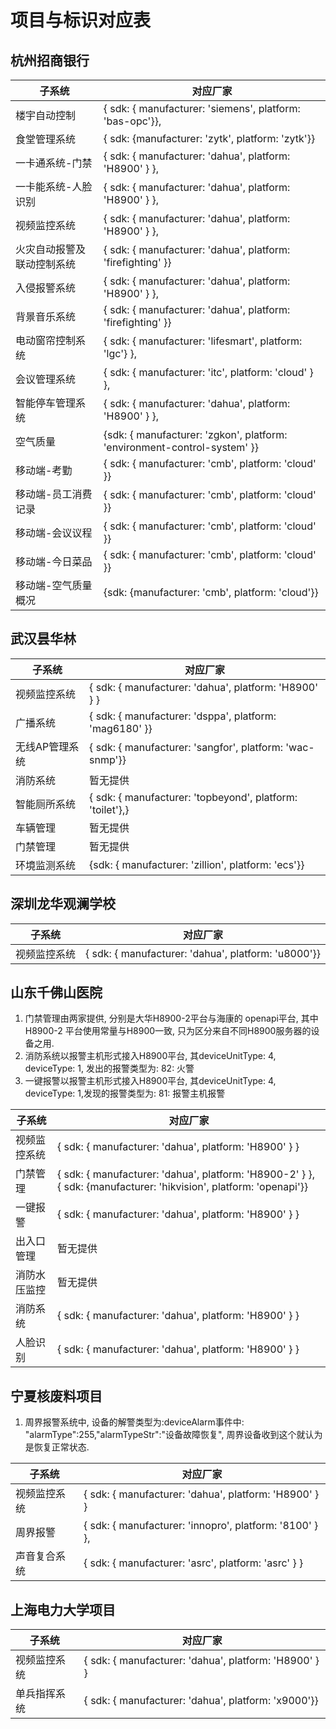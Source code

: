 # 项目与标识对应表

## 杭州招商银行

| 子系统                     | 对应厂家                                                     |
| -------------------------- | ------------------------------------------------------------ |
| 楼宇自动控制               | { sdk: { manufacturer: 'siemens', platform: 'bas-opc'}},     |
| 食堂管理系统               | { sdk: {manufacturer: 'zytk', platform: 'zytk'}}             |
| 一卡通系统-门禁            | { sdk: { manufacturer: 'dahua', platform: 'H8900' } },       |
| 一卡能系统-人脸识别        | { sdk: { manufacturer: 'dahua', platform: 'H8900' } },       |
| 视频监控系统               | { sdk: { manufacturer: 'dahua', platform: 'H8900' } },       |
| 火灾自动报警及联动控制系统 | { sdk: { manufacturer: 'dahua', platform: 'firefighting' }}  |
| 入侵报警系统               | { sdk: { manufacturer: 'dahua', platform: 'H8900' } },       |
| 背景音乐系统               | { sdk: { manufacturer: 'dahua', platform: 'firefighting' }}  |
| 电动窗帘控制系统           | { sdk: { manufacturer: 'lifesmart', platform: 'lgc'} },      |
| 会议管理系统               | { sdk: { manufacturer: 'itc', platform: 'cloud' } },         |
| 智能停车管理系统           | { sdk: { manufacturer: 'dahua', platform: 'H8900' } },       |
| 空气质量                   | {sdk: { manufacturer: 'zgkon', platform: 'environment-control-system' }} |
| 移动端-考勤                | { sdk: { manufacturer: 'cmb', platform: 'cloud' }}           |
| 移动端-员工消费记录        | { sdk: { manufacturer: 'cmb', platform: 'cloud' }}           |
| 移动端-会议议程            | { sdk: { manufacturer: 'cmb', platform: 'cloud' }}           |
| 移动端-今日菜品            | { sdk: { manufacturer: 'cmb', platform: 'cloud' }}           |
| 移动端-空气质量概况        | {sdk: {manufacturer: 'cmb', platform: 'cloud'}}              |

## 武汉昙华林

| 子系统         | 对应厂家                                                  |
| -------------- | --------------------------------------------------------- |
| 视频监控系统   | { sdk: { manufacturer: 'dahua', platform: 'H8900' } }     |
| 广播系统       | { sdk: { manufacturer: 'dsppa', platform: 'mag6180' }}    |
| 无线AP管理系统 | { sdk: { manufacturer: 'sangfor', platform: 'wac-snmp'}}  |
| 消防系统       | 暂无提供                                                  |
| 智能厕所系统   | { sdk: { manufacturer: 'topbeyond', platform: 'toilet'},} |
| 车辆管理       | 暂无提供                                                  |
| 门禁管理       | 暂无提供                                                  |
| 环境监测系统   | {sdk: { manufacturer: 'zillion', platform: 'ecs'}}        |

## 深圳龙华观澜学校

| 子系统       | 对应厂家                                            |
| ------------ | --------------------------------------------------- |
| 视频监控系统 | { sdk: { manufacturer: 'dahua', platform: 'u8000'}} |

## 山东千佛山医院

1. 门禁管理由两家提供, 分别是大华H8900-2平台与海康的 openapi平台, 其中 H8900-2 平台使用常量与H8900一致, 只为区分来自不同H8900服务器的设备之用.
2. 消防系统以报警主机形式接入H8900平台, 其deviceUnitType: 4, deviceType: 1, 发出的报警类型为: 82: 火警
3. 一键报警以报警主机形式接入H8900平台, 其deviceUnitType: 4, deviceType: 1,发现的报警类型为: 81: 报警主机报警

| 子系统       | 对应厂家                                                     |
| ------------ | ------------------------------------------------------------ |
| 视频监控系统 | { sdk: { manufacturer: 'dahua', platform: 'H8900' } }        |
| 门禁管理     | { sdk: { manufacturer: 'dahua', platform: 'H8900-2' } }, { sdk: {manufacturer: 'hikvision', platform: 'openapi'}} |
| 一键报警     | { sdk: { manufacturer: 'dahua', platform: 'H8900' } }        |
| 出入口管理   | 暂无提供                                                     |
| 消防水压监控 | 暂无提供                                                     |
| 消防系统     | { sdk: { manufacturer: 'dahua', platform: 'H8900' } }        |
| 人脸识别     | { sdk: { manufacturer: 'dahua', platform: 'H8900' } }        |

## 宁夏核废料项目

1. 周界报警系统中, 设备的解警类型为:deviceAlarm事件中:  "alarmType":255,"alarmTypeStr":"设备故障恢复", 周界设备收到这个就认为是恢复正常状态.

| 子系统       | 对应厂家                                                |
| ------------ | ------------------------------------------------------- |
| 视频监控系统 | { sdk: { manufacturer: 'dahua', platform: 'H8900' } }   |
| 周界报警     | { sdk: { manufacturer: 'innopro', platform: '8100' } }, |
| 声音复合系统 | { sdk: { manufacturer: 'asrc', platform: 'asrc' } }     |

## 上海电力大学项目



| 子系统       | 对应厂家                                              |
| ------------ | ----------------------------------------------------- |
| 视频监控系统 | { sdk: { manufacturer: 'dahua', platform: 'H8900' } } |
| 单兵指挥系统 | { sdk: { manufacturer: 'dahua', platform: 'x9000'}}   |

